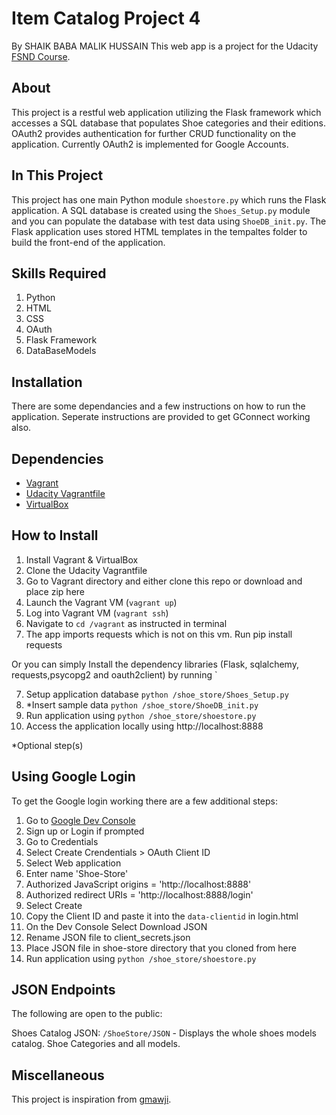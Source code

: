 # Item Catalog Project 4
By SHAIK BABA MALIK HUSSAIN	
This web app is a project for the Udacity [FSND Course](https://www.udacity.com/course/full-stack-web-developer-nanodegree--nd004).

## About
This project is a restful web application utilizing the Flask framework which accesses a SQL database that populates Shoe categories and their editions. OAuth2 provides authentication for further CRUD functionality on the application. Currently OAuth2 is implemented for Google Accounts.

## In This Project
This project has one main Python module `shoestore.py` which runs the Flask application. A SQL database is created using the `Shoes_Setup.py` module and you can populate the database with test data using `ShoeDB_init.py`.
The Flask application uses stored HTML templates in the tempaltes folder to build the front-end of the application.

## Skills Required
1. Python
2. HTML
3. CSS
4. OAuth
5. Flask Framework
6. DataBaseModels
## Installation
There are some dependancies and a few instructions on how to run the application.
Seperate instructions are provided to get GConnect working also.

## Dependencies
- [Vagrant](https://www.vagrantup.com/)
- [Udacity Vagrantfile](https://github.com/udacity/fullstack-nanodegree-vm)
- [VirtualBox](https://www.virtualbox.org/wiki/Downloads)



## How to Install
1. Install Vagrant & VirtualBox
2. Clone the Udacity Vagrantfile
3. Go to Vagrant directory and either clone this repo or download and place zip here
3. Launch the Vagrant VM (`vagrant up`)
4. Log into Vagrant VM (`vagrant ssh`)
5. Navigate to `cd /vagrant` as instructed in terminal
6. The app imports requests which is not on this vm. Run pip install requests

Or you can simply Install the dependency libraries (Flask, sqlalchemy, requests,psycopg2 and oauth2client) by running `

7. Setup application database `python /shoe_store/Shoes_Setup.py`
8. *Insert sample data `python /shoe_store/ShoeDB_init.py`
9. Run application using `python /shoe_store/shoestore.py`
10. Access the application locally using http://localhost:8888

*Optional step(s)

## Using Google Login
To get the Google login working there are a few additional steps:

1. Go to [Google Dev Console](https://console.developers.google.com)
2. Sign up or Login if prompted
3. Go to Credentials
4. Select Create Crendentials > OAuth Client ID
5. Select Web application
6. Enter name 'Shoe-Store'
7. Authorized JavaScript origins = 'http://localhost:8888'
8. Authorized redirect URIs = 'http://localhost:8888/login'
9. Select Create
10. Copy the Client ID and paste it into the `data-clientid` in login.html
11. On the Dev Console Select Download JSON
12. Rename JSON file to client_secrets.json
13. Place JSON file in shoe-store directory that you cloned from here
14. Run application using `python /shoe_store/shoestore.py`

## JSON Endpoints
The following are open to the public:

Shoes Catalog JSON: `/ShoeStore/JSON`
    - Displays the whole shoes models catalog. Shoe Categories and all models.

## Miscellaneous

This project is inspiration from [gmawji](https://github.com/gmawji/item-catalog).
